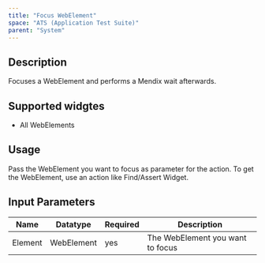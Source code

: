 ```yaml
---
title: "Focus WebElement"
space: "ATS (Application Test Suite)"
parent: "System"
---
```


## Description

Focuses a WebElement and performs a Mendix wait afterwards.

## Supported widgtes

 + All WebElements

## Usage

Pass the WebElement you want to focus as parameter for the action. To get the WebElement, use an action like Find/Assert Widget.

## Input Parameters

Name | Datatype | Required | Description
--- | --- | --- | ---
Element | WebElement | yes | The WebElement you want to focus

